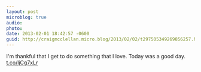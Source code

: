 ```yaml
---
layout: post
microblog: true
audio: 
photo: 
date: 2013-02-01 18:42:57 -0600
guid: http://craigmcclellan.micro.blog/2013/02/02/t297505349269856257.html
---
```

I'm thankful that I get to do something that I love. Today was a good day. [t.co/ljCg7xLr](http://t.co/ljCg7xLr)
